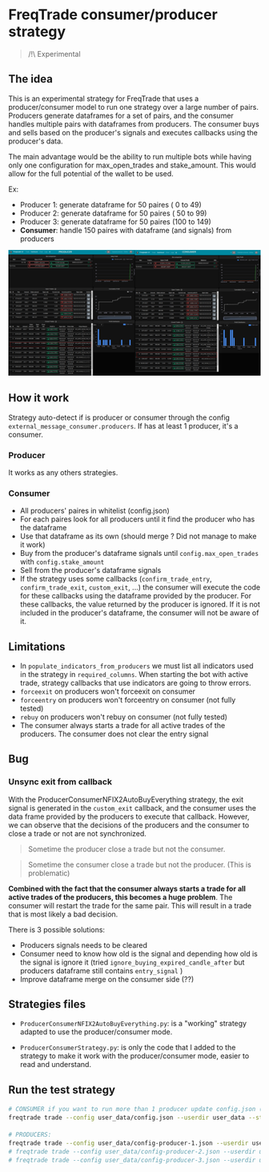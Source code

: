 # FreqTrade consumer/producer strategy

> /!\\ Experimental

## The idea

This is an experimental strategy for FreqTrade that uses a producer/consumer model to run one strategy over a large number of pairs. Producers generate dataframes for a set of pairs, and the consumer handles multiple pairs with dataframes from producers. The consumer buys and sells based on the producer's signals and executes callbacks using the producer's data.

The main advantage would be the ability to run multiple bots while having only one configuration for max_open_trades and stake_amount. This would allow for the full potential of the wallet to be used.

Ex:

* Producer 1: generate dataframe for 50 paires (  0 to  49)
* Producer 2: generate dataframe for 50 paires ( 50 to  99)
* Producer 3: generate dataframe for 50 paires (100 to 149)
* **Consumer**: handle 150 paires with dataframe (and signals) from producers

![producer/consumer](./assets/producer-consumer-unsync.png)


## How it work

Strategy auto-detect if is producer or consumer through the config `external_message_consumer.producers`. If has at least 1 producer, it's a consumer.


### Producer

It works as any others strategies.


### Consumer

* All producers' paires in whitelist (config.json)
* For each paires look for all producers until it find the producer who has the dataframe
* Use that dataframe as its own (should merge ? Did not manage to make it work)
* Buy from the producer's dataframe signals until `config.max_open_trades` with `config.stake_amount`
* Sell from the producer's dataframe signals
* If the strategy uses some callbacks (`confirm_trade_entry`, `confirm_trade_exit`, `custom_exit`, ...) the consumer will execute the code for these callbacks using the dataframe provided by the producer. For these callbacks, the value returned by the producer is ignored. If it is not included in the producer's dataframe, the consumer will not be aware of it.


## Limitations

* In `populate_indicators_from_producers` we must list all indicators used in the strategy in `required_columns`. When starting the bot with active trade, strategy callbacks that use indicators are going to throw errors.
* `forceexit` on producers won't forceexit on consumer
* `forceentry` on producers won't forceentry on consumer (not fully tested)
* `rebuy` on producers won't rebuy on consumer (not fully tested)
* The consumer always starts a trade for all active trades of the producers. The consumer does not clear the entry signal


## Bug

### Unsync exit from callback

With the ProducerConsumerNFIX2AutoBuyEverything strategy, the exit signal is generated in the `custom_exit` callback, and the consumer uses the data frame provided by the producers to execute that callback. However, we can observe that the decisions of the producers and the consumer to close a trade or not are not synchronized.

> Sometime the producer close a trade but not the consumer.

> Sometime the consumer close a trade but not the producer. (This is problematic)

**Combined with the fact that the consumer always starts a trade for all active trades of the producers, this becomes a huge problem**. The consumer will restart the trade for the same pair. This will result in a trade that is most likely a bad decision.

There is 3 possible solutions:
  * Producers signals needs to be cleared
  * Consumer need to know how old is the signal and depending how old is the signal is ignore it (tried `ignore_buying_expired_candle_after` but producers dataframe still contains `entry_signal` )
  * Improve dataframe merge on the consumer side (??)


## Strategies files

* `ProducerConsumerNFIX2AutoBuyEverything.py`: is a "working" strategy adapted to use the producer/consumer mode.

* `ProducerConsumerStrategy.py`: is only the code that I added to the strategy to make it work with the producer/consumer mode, easier to read and understand.


## Run the test strategy

``` bash
# CONSUMER if you want to run more than 1 producer update config.json (paires whitelist and producers list):
freqtrade trade --config user_data/config.json --userdir user_data --strategy ProducerConsumerNFIX2AutoBuyEverything

# PRODUCERS:
freqtrade trade --config user_data/config-producer-1.json --userdir user_data --strategy ProducerConsumerNFIX2AutoBuyEverything
# freqtrade trade --config user_data/config-producer-2.json --userdir user_data --strategy ProducerConsumerNFIX2AutoBuyEverything
# freqtrade trade --config user_data/config-producer-3.json --userdir user_data --strategy ProducerConsumerNFIX2AutoBuyEverything
```
